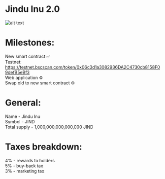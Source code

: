 Jindu Inu 2.0
========

![alt text](https://i.imgur.com/3tK0qER.png)

Milestones:
========
New smart contract ✅ <br/>
Testnet: https://testnet.bscscan.com/token/0x06c3d1a3082936DA2C4730cb8158F09defB5eBf3 <br/>
Web application ⚙<br/>
Swap old to new smart contract ⚙

General:
========
Name - Jindu Inu<br/>
Symbol - JIND<br/>
Total supply - 1,000,000,000,000,000 JIND

Taxes breakdown:
================
4% - rewards to holders<br/>
5% - buy-back tax<br/>
3% - marketing tax
